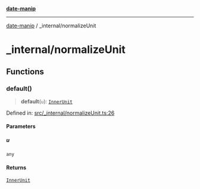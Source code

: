 [**date-manip**](../index.md)

***

[date-manip](../modules.md) / \_internal/normalizeUnit

# \_internal/normalizeUnit

## Functions

### default()

> **default**(`u`): [`InnerUnit`](../types.md#innerunit)

Defined in: [src/\_internal/normalizeUnit.ts:26](https://github.com/fengxinming/date-manip/blob/3800a276ff67972284419177dad55ada4d463d78/src/_internal/normalizeUnit.ts#L26)

#### Parameters

##### u

`any`

#### Returns

[`InnerUnit`](../types.md#innerunit)
